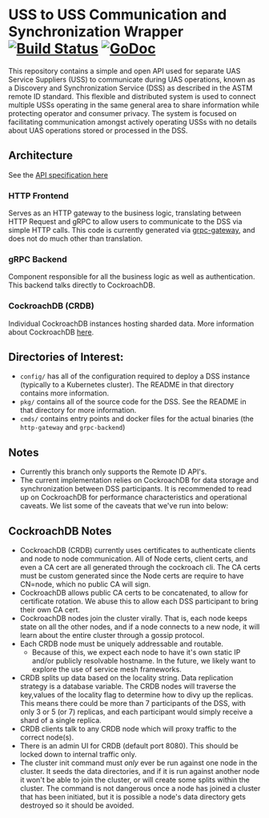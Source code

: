 # USS to USS Communication and Synchronization Wrapper [![Build Status](https://dev.azure.com/astm/dss/_apis/build/status/interuss.dss?branchName=master)](https://dev.azure.com/astm/dss/_build/latest?definitionId=2&branchName=master) [![GoDoc](https://godoc.org/github.com/interuss/dss?status.svg)](https://godoc.org/github.com/interuss/dss)
This repository contains a simple and open API used for separate UAS Service
Suppliers (USS) to communicate during UAS operations, known as a Discovery and
Synchronization Service (DSS) as described in the ASTM remote ID standard.
This flexible and distributed system is used to connect multiple USSs
operating in the same general area to share information while protecting
operator and consumer privacy. The system is focused on facilitating
communication amongst actively operating USSs with no details about UAS
operations stored or processed in the DSS.

## Architecture

See the [API specification here](https://tiny.cc/dssapi_rid)

### HTTP Frontend

Serves as an HTTP gateway to the business logic, translating between HTTP Request
and gRPC to allow users to communicate to the DSS via simple HTTP calls. This
code is currently generated via
[grpc-gateway](https://github.com/grpc-ecosystem/grpc-gateway), and does not do
much other than translation.

### gRPC Backend

Component responsible for all the business logic as well as authentication. This
backend talks directly to CockroachDB.

### CockroachDB (CRDB)

Individual CockroachDB instances hosting sharded data. More information about
CockroachDB
[here](https://www.cockroachlabs.com/docs/stable/architecture/overview.html).

## Directories of Interest:
*   `config/` has all of the configuration required to deploy a DSS instance
    (typically to a Kubernetes cluster). The README in that directory contains
    more information.
*   `pkg/` contains all of the source code for the DSS. See the README in that
    directory for more information.
*   `cmds/` contains entry points and docker files for the actual binaries (the
    `http-gateway` and `grpc-backend`)

## Notes

*   Currently this branch only supports the Remote ID API's. 
*   The current implementation relies on CockroachDB for data storage and
    synchronization between DSS participants. It is recommended to read up on 
    CockroachDB for performance characteristics and operational caveats. We list
    some of the caveats that we've run into below:

## CockroachDB Notes
*   CockroachDB (CRDB) currently uses certificates to authenticate clients and
    node to node communication. All of Node certs, client certs, and even a CA
    cert are all generated through the cockroach cli. The CA certs must be
    custom generated since the Node certs are require to have CN=node, which no
    public CA will sign.
*   CockroachDB allows public CA certs to be concatenated, to allow for
    certificate rotation. We abuse this to allow each DSS participant to bring
    their own CA cert.
*   CockroachDB nodes join the cluster virally. That is, each node keeps state
    on all the other nodes, and if a node connects to a new node, it will learn
    about the entire cluster through a gossip protocol.
*   Each CRDB node must be uniquely addressable and routable.
    *   Because of this, we expect each node to have it's own static IP and/or
        publicly resolvable hostname. In the future, we likely want to explore
        the use of service mesh frameworks.
*   CRDB splits up data based on the locality string. Data replication strategy
    is a database variable. The CRDB nodes will traverse the key,values of the
    locality flag to determine how to divy up the replicas. This means there
    could be more than 7 participants of the DSS, with only 3 or 5 (or 7)
    replicas, and each participant would simply receive a shard of a single
    replica.
*   CRDB clients talk to any CRDB node which will proxy traffic to the correct
    node(s).
*   There is an admin UI for CRDB (default port 8080). This should be locked
    down to internal traffic only.
*   The cluster init command must *only* ever be run against one node in the
    cluster. It seeds the data directories, and if it is run against another
    node it won't be able to join the cluster, or will create some splits within
    the cluster. The command is not dangerous once a node has joined a cluster
    that has been initiated, but it is possible a node's data directory gets
    destroyed so it should be avoided.
